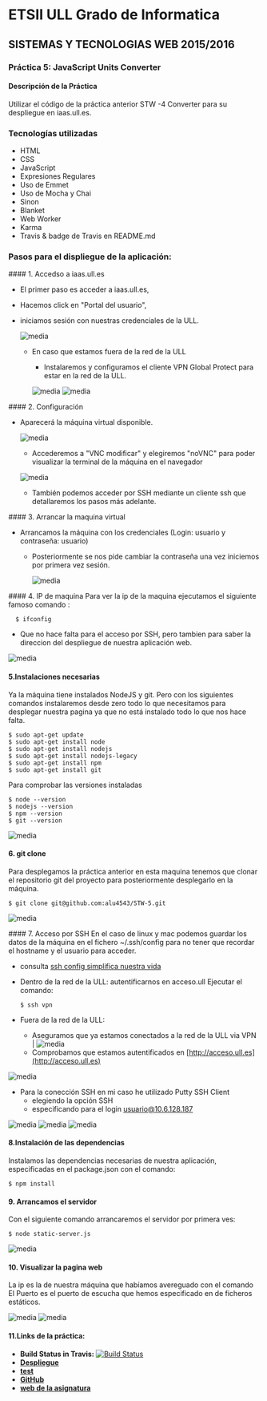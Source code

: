 # ETSII ULL Grado de Informatica
## SISTEMAS Y TECNOLOGIAS WEB 2015/2016
### Práctica 5: JavaScript Units Converter
#### Descripción de la Práctica
Utilizar el código de la práctica anterior STW -4 Converter para su despliegue en iaas.ull.es.
### Tecnologías utilizadas
* HTML
* CSS
* JavaScript
* Expresiones Regulares
* Uso de Emmet
* Uso de Mocha y Chai
* Sinon
* Blanket
* Web Worker
* Karma
* Travis & badge de Travis en README.md

### Pasos para el displiegue de la aplicación:

#### 1. Accedso a iaas.ull.es
* El primer paso es acceder a iaas.ull.es,
* Hacemos click en "Portal del usuario",
* iniciamos sesión con nuestras credenciales de la ULL.

  ![media](media/media1.PNG)

  * En caso que estamos fuera de la red de la ULL
    * Instalaremos y configuramos el cliente VPN Global Protect para estar en la red de la ULL.

    ![media](media/media2.PNG)  ![media](media/media3.PNG)

#### 2.  Configuración
* Aparecerá la máquina virtual disponible.

    ![media](media/media5.PNG)

  * Accederemos a "VNC modificar" y elegiremos "noVNC" para poder visualizar la terminal de la máquina en el navegador

  ![media](media/media6.PNG)

  * También podemos acceder por SSH mediante un cliente ssh que detallaremos los pasos más adelante.

#### 3. Arrancar la maquina virtual
* Arrancamos la máquina con los credenciales (Login: usuario y contraseña: usuario)
  * Posteriormente se nos pide cambiar la contraseña una vez iniciemos por primera vez sesión.

    ![media](media/media7.PNG)

#### 4. IP de maquina
Para ver la ip de la maquina ejecutamos el siguiente famoso comando :  

      $ ifconfig

* Que no hace falta para el acceso por SSH, pero tambien para saber la direccion del despliegue de nuestra aplicación web.

![media](media/media8.PNG)

#### 5.Instalaciones necesarias
Ya la máquina tiene instalados NodeJS y git.
Pero con los siguientes comandos instalaremos desde zero todo lo que necesitamos para desplegar nuestra pagina ya que no está instalado todo lo que nos hace falta.

    $ sudo apt-get update
    $ sudo apt-get install node
    $ sudo apt-get install nodejs
    $ sudo apt-get install nodejs-legacy
    $ sudo apt-get install npm
    $ sudo apt-get install git

Para comprobar las versiones instaladas

    $ node --version
    $ nodejs --version
    $ npm --version
    $ git --version

![media](media/media10.PNG)

#### 6. git clone
Para desplegamos la práctica anterior en esta maquina tenemos que clonar el repositorio git del proyecto para posteriormente desplegarlo en la máquina.

    $ git clone git@github.com:alu4543/STW-5.git


![media](media/media11.PNG)

#### 7. Acceso por SSH
En el caso de linux y mac podemos guardar los datos de la máquina en el fichero ~/.ssh/config para no tener que recordar el hostname y el usuario para acceder.
  * consulta [ssh config simplifica nuestra vida](http://rafael.bonifaz.ec/blog/2011/01/sshconfig-simplifica-nuestra-vida-con-ssh/)

* Dentro de la red de la ULL:
    autentificarnos en acceso.ull Ejecutar el comando:

      $ ssh vpn

* Fuera de la red de la ULL:
  * Aseguramos que ya estamos conectados a la red de la ULL via VPN | ![media](media/media4.PNG)
  * Comprobamos que estamos autentificados en [http://acceso.ull.es](http://acceso.ull.es)

![media](media/loginUll.PNG)

  * Para la conección SSH en mi caso he utilizado Putty SSH Client
    * elegiendo la opción SSH
    * especificando para el login usuario@10.6.128.187

![media](media/PuttySSH.PNG)  ![media](media/PuttySSH2.PNG)  ![media](media/PuttySSH3.PNG)

#### 8.Instalación de las dependencias
Instalamos las dependencias necesarias de nuestra aplicación, especificadas en el package.json con el comando:

    $ npm install

#### 9. Arrancamos el servidor
Con el siguiente comando arrancaremos el servidor por primera ves:

    $ node static-server.js

![media](media/media12.PNG)

#### 10. Visualizar la pagina web
La ip es la de nuestra máquina que habíamos avereguado con el comando  
El Puerto es el puerto de escucha que hemos especificado en de ficheros estáticos.

![media](media/media13.PNG)   ![media](media/media14.PNG)

#### 11.Links de la práctica:
* **Build Status in Travis:** [![Build Status](https://travis-ci.org/alu4543/STW-4.svg)](https://travis-ci.org/alu4543/STW-4)
* **[Despliegue](http://10.6.128.187:8080)**
* **[test](http://10.6.128.187:8080/test)**
* **[GitHub](https://github.com/alu4543/STW-5)**
* **[web de la asignatura](http://alu4543.github.io/)**
